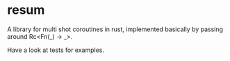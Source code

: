 # resum

A library for multi shot coroutines in rust, implemented basically by passing around Rc<Fn(_) -> _>.

Have a look at tests for examples.
